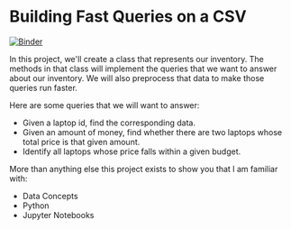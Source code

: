 # Building Fast Queries on a CSV

[![Binder](https://mybinder.org/badge_logo.svg)](https://mybinder.org/v2/gh/aolives/Building-Fast-Queries-on-a-CSV/HEAD)

In this project, we'll create a class that represents our inventory. The methods in that class will implement the queries that we want to answer about our inventory. We will also preprocess that data to make those queries run faster.

Here are some queries that we will want to answer:

- Given a laptop id, find the corresponding data.
- Given an amount of money, find whether there are two laptops whose total price is that given amount.
- Identify all laptops whose price falls within a given budget.

More than anything else this project exists to show you that I am familiar with:

- Data Concepts
- Python
- Jupyter Notebooks
